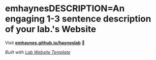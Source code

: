 
# emhaynesDESCRIPTION=An engaging 1-3 sentence description of your lab.'s Website

Visit **[emhaynes.github.io/hayneslab](https://emhaynes.github.io/hayneslab)** 🚀

_Built with [Lab Website Template](https://greene-lab.gitbook.io/lab-website-template-docs)_
